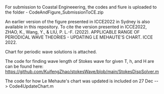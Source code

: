 For submission to Coastal Engineeering, the codes and fiure is uploaded to the folder - CodeAndFigure_SubmissionToCE.zip

An earlier version of the figure presented in ICCE2022 in Sydney is also available in this repository. To cite the version presented in ICCE2022, ZHAO, K., Wang, Y., & LIU, P. L.-F. (2022). APPLICABLE RANGE OF PERIODICAL WAVE THEORIES - UPDATING LE MEHAUTE'S CHART. ICCE 2022. 

Chart for periodic wave solutions is attached. 

The code for finding wave length of Stokes wave for given T, h, and H are can be found here: https://github.com/KuifengZhao/stokesWave/blob/main/StokesDispSolver.m 

The code for how Le Mehaute's chart was updated is included on 27 Dec --> Code4UpdateChart.m

